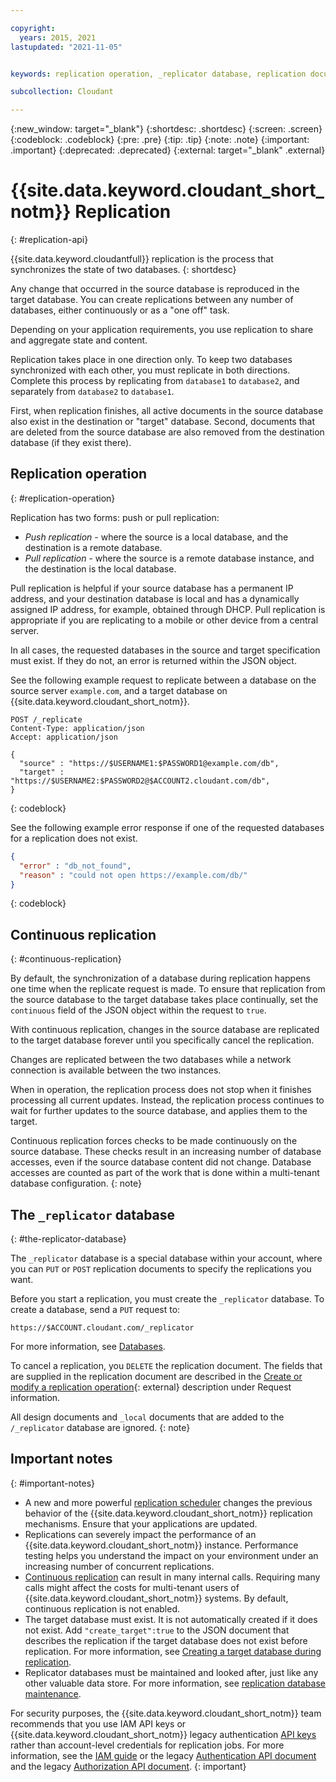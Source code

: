 ```yaml
---

copyright:
  years: 2015, 2021
lastupdated: "2021-11-05"


keywords: replication operation, _replicator database, replication document format, create, cancel, monitor, single replication, continuous replication, replication errors

subcollection: Cloudant

---
```


{:new_window: target="_blank"}
{:shortdesc: .shortdesc}
{:screen: .screen}
{:codeblock: .codeblock}
{:pre: .pre}
{:tip: .tip}
{:note: .note}
{:important: .important}
{:deprecated: .deprecated}
{:external: target="_blank" .external}

# {{site.data.keyword.cloudant_short_notm}} Replication
{: #replication-api}

{{site.data.keyword.cloudantfull}} replication is the process that synchronizes the state of two databases.
{: shortdesc}

Any change that occurred in the source database is reproduced in the target database.
You can create replications between any number of databases, either continuously or as a "one off" task.

Depending on your application requirements,
you use replication to share and aggregate state and content.

Replication takes place in one direction only.
To keep two databases synchronized with each other,
you must replicate in both directions.
Complete this process by replicating from `database1` to `database2`,
and separately from `database2` to `database1`.

First, when replication finishes, all active documents in the source database also exist in the destination or "target" database. Second, documents that are deleted from the source database are also removed from the destination database (if they exist there). 

## Replication operation
{: #replication-operation}

Replication has two forms: push or pull replication:

- *Push replication* - where the source is a local database, and the destination is a remote database.
- *Pull replication* - where the source is a remote database instance, and the destination is the local database.

Pull replication is helpful if your source database has a permanent IP address,
and your destination database is local and has a dynamically assigned IP address,
for example, obtained through DHCP.
Pull replication is appropriate if you are replicating to a mobile or other device from a central server.

In all cases,
the requested databases in the source and target specification must exist.
If they do not,
an error is returned within the JSON object.

See the following example request to replicate between a database on the source server `example.com`, and a target database on {{site.data.keyword.cloudant_short_notm}}.

```http
POST /_replicate
Content-Type: application/json
Accept: application/json

{
  "source" : "https://$USERNAME1:$PASSWORD1@example.com/db",
  "target" : "https://$USERNAME2:$PASSWORD2@$ACCOUNT2.cloudant.com/db",
}
```
{: codeblock}

See the following example error response if one of the requested databases for a replication does not exist.

```json
{
  "error" : "db_not_found",
  "reason" : "could not open https://example.com/db/"
}
```
{: codeblock}

## Continuous replication
{: #continuous-replication}

By default,
the synchronization of a database during replication happens one time when the replicate request is made.
To ensure that replication from the source database to the target database takes place continually,
set the `continuous` field of the JSON object within the request to `true`.

With continuous replication,
changes in the source database are replicated to the target database forever 
until you specifically cancel the replication.

Changes are replicated between the two databases
while a network connection is available between the two instances.

When in operation,
the replication process does not stop when it finishes processing all current updates.
Instead,
the replication process continues to wait for further updates to the source database,
and applies them to the target.

Continuous replication forces checks to be made continuously on the source database. These checks result in an increasing number of database accesses, even if the source database content did not change. Database accesses are counted as part of the work that is done within a multi-tenant database configuration.
{: note}

## The `_replicator` database
{: #the-replicator-database}

The `_replicator` database is a special database within your account,
where you can `PUT` or `POST` replication documents to specify the replications you want.

Before you start a replication, you must create the `_replicator` database. 
To create a database, send a `PUT` request to:

```http
https://$ACCOUNT.cloudant.com/_replicator
```
For more information, see [Databases](/docs/Cloudant?topic=Cloudant-databases).

To cancel a replication,
you `DELETE` the replication document.
The fields that are supplied in the replication document are
described in the [Create or modify a replication operation](/apidocs/cloudant#postreplicate){: external} description under Request information.

All design documents and `_local` documents that are added to the `/_replicator` database are ignored.
{: note}

## Important notes
{: #important-notes}

- A new and more powerful [replication scheduler](/docs/Cloudant?topic=Cloudant-advanced-replication#the-replication-scheduler) changes the previous behavior of the {{site.data.keyword.cloudant_short_notm}} replication mechanisms. Ensure that your applications are updated.
- Replications can severely impact the performance of an {{site.data.keyword.cloudant_short_notm}} instance. Performance testing helps you understand the impact on your environment under an increasing number of concurrent replications.
- [Continuous replication](#continuous-replication) can result in many internal calls. Requiring many calls might affect the costs for multi-tenant users of {{site.data.keyword.cloudant_short_notm}} systems. By default, continuous replication is not enabled.
- The target database must exist. It is not automatically created if it does not exist. Add `"create_target":true` to the JSON document that describes the replication if the target database does not exist before replication. For more information, see [Creating a target database during replication](#creating-a-target-database-during-replication).
- Replicator databases must be maintained and looked after, just like any other valuable data store. For more information, see [replication database maintenance](/docs/Cloudant?topic=Cloudant-advanced-replication#replication-database-maintenance).
  
For security purposes, the {{site.data.keyword.cloudant_short_notm}} team recommends that you use IAM API keys or {{site.data.keyword.cloudant_short_notm}} legacy authentication [API keys](/docs/Cloudant?topic=Cloudant-work-with-your-account#api-keys) rather than account-level credentials for replication jobs. For more information, see the [IAM guide](/docs/Cloudant?topic=Cloudant-managing-access-for-cloudant) or the legacy [Authentication API document](/docs/Cloudant?topic=Cloudant-work-with-your-account#authentication) and the legacy [Authorization API document](/docs/Cloudant?topic=Cloudant-work-with-your-account#authorization).
{: important}
